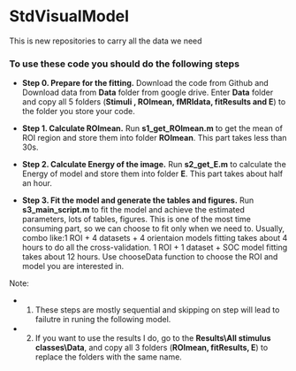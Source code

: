 # StdVisualModel
This is new repositories to carry all the data we need

### To use these code you should do the following steps
* **Step 0. Prepare for the fitting.** 
Download the code from Github and Download data from **Data** folder from google drive. Enter **Data** folder and copy all 5 folders (**Stimuli , ROImean, fMRIdata, fitResults and E**) to the folder you store your code. 

* **Step 1. Calculate ROImean.**
Run **s1_get_ROImean.m** to get the mean of ROI region and store them into folder **ROImean**. This part takes less than 30s. 

* **Step 2. Calculate Energy of the image.**
Run **s2_get_E.m** to calculate the Energy of model and store them into folder **E**. This part takes about half an hour.

* **Step 3. Fit the model and generate the tables and figures.**
Run **s3_main_script.m** to fit the model and achieve the estimated parameters, lots of tables, figures. This is one of the most time consuming part, so we can choose to fit only when we need to. Usually,  combo like:1 ROI + 4 datasets + 4 orientaion models fitting takes about 4 hours to do all the cross-validation. 1 ROI + 1 dataset + SOC model fitting takes about 12 hours. Use chooseData function to choose the ROI and model you are interested in. 

Note: 
* 1. These steps are mostly sequential and skipping on step will lead to failutre in runing the following model. 
* 2. If you want to use the results I do, go to the **Results\All stimulus classes\Data**, and copy all 3 folders (**ROImean, fitResults, E**) to replace the folders with the same name. 
